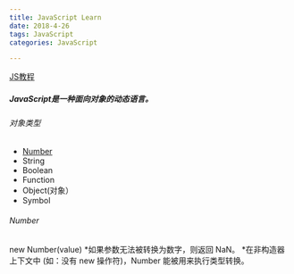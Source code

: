 ```yaml
---
title: JavaScript Learn  
date: 2018-4-26  
tags: JavaScript  
categories: JavaScript

---
```


[JS教程](https://developer.mozilla.org/zh-CN/docs/Web/JavaScript/A_re-introduction_to_JavaScript)

##### JavaScript是一种面向对象的动态语言。

###### 对象类型

* [Number](#Number)
* String
* Boolean
* Function
* Object(对象）
* Symbol

<h6><a id="Number">Number</h6>
	new Number(value)   
	*如果参数无法被转换为数字，则返回 NaN。
	*在非构造器上下文中 (如：没有 new 操作符)，Number 能被用来执行类型转换。

	
